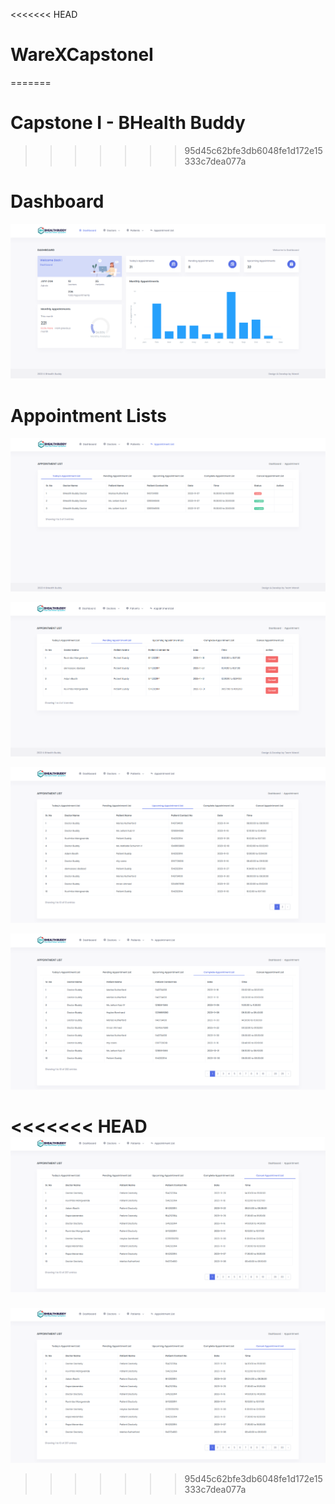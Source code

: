 <<<<<<< HEAD
# WareXCapstoneI
=======
# Capstone I - BHealth Buddy
>>>>>>> 95d45c62bfe3db6048fe1d172e15333c7dea077a

# Dashboard

![Alt text](image.png)

# Appointment Lists

![Alt text](image-1.png)

![Alt text](image-2.png)

![Alt text](image-3.png)

![Alt text](image-4.png)

<<<<<<< HEAD
![Alt text](image-5.png)
=======
![Alt text](image-5.png)
>>>>>>> 95d45c62bfe3db6048fe1d172e15333c7dea077a
